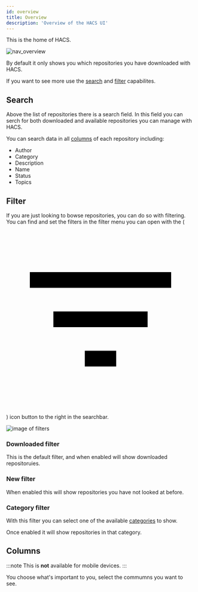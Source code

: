 ```yaml
---
id: overview
title: Overview
description: 'Overview of the HACS UI'
---
```


This is the home of HACS.

![nav_overview](/img/panel/entry.png)

By default it only shows you which repositories you have downloaded with HACS.

If you want to see more use the [search](#search) and [filter](#filter) capabilites.

## Search

Above the list of repositories there is a search field.
In this field you can serch for both downloaded and available repositories you can manage with HACS.

You can search data in all [columns](#columns) of each repository including:

- Author
- Category
- Description
- Name
- Status
- Topics

## Filter

If you are just looking to bowse repositories, you can do so with filtering.
You can find and set the filters in the filter menu you can open with the (<svg className="inline" xmlns="http://www.w3.org/2000/svg" viewBox="0 0 24 24"><path d="M6,13H18V11H6M3,6V8H21V6M10,18H14V16H10V18Z" /></svg>) icon button to the right in the searchbar.

![image of filters](/img/filters.png)

### Downloaded filter

This is the default filter, and when enabled will show downloaded repositoruies.

### New filter

When enabled this will show repositories you have not looked at before.

### Category filter

With this filter you can select one of the available [categories](/docs/categories) to show.

Once enabled it will show repositories in that category.

## Columns

:::note
This is **not** available for mobile devices.
:::

You choose what's important to you, select the commumns you want to see.
